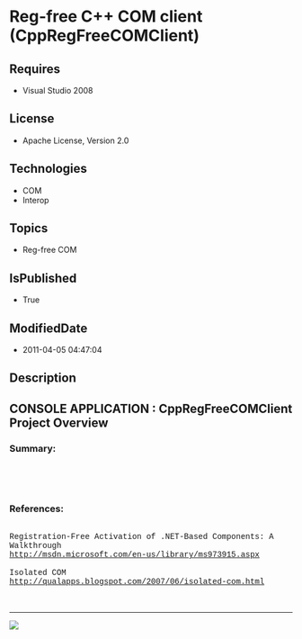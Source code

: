 # Reg-free C++ COM client (CppRegFreeCOMClient)
## Requires
* Visual Studio 2008
## License
* Apache License, Version 2.0
## Technologies
* COM
* Interop
## Topics
* Reg-free COM
## IsPublished
* True
## ModifiedDate
* 2011-04-05 04:47:04
## Description

<p style="font-family:Courier New"></p>
<h2>CONSOLE APPLICATION : CppRegFreeCOMClient Project Overview</h2>
<p style="font-family:Courier New"></p>
<h3>Summary:</h3>
<p style="font-family:Courier New"><br>
<br>
<br>
</p>
<h3>References:</h3>
<p style="font-family:Courier New"><br>
Registration-Free Activation of .NET-Based Components: A Walkthrough<br>
<a target="_blank" href="http://msdn.microsoft.com/en-us/library/ms973915.aspx">http://msdn.microsoft.com/en-us/library/ms973915.aspx</a><br>
<br>
Isolated COM <br>
<a target="_blank" href="http://qualapps.blogspot.com/2007/06/isolated-com.html">http://qualapps.blogspot.com/2007/06/isolated-com.html</a><br>
<br>
<br>
</p>
<hr>
<div><a href="http://go.microsoft.com/?linkid=9759640" style="margin-top:3px"><img src="http://bit.ly/onecodelogo">
</a></div>

